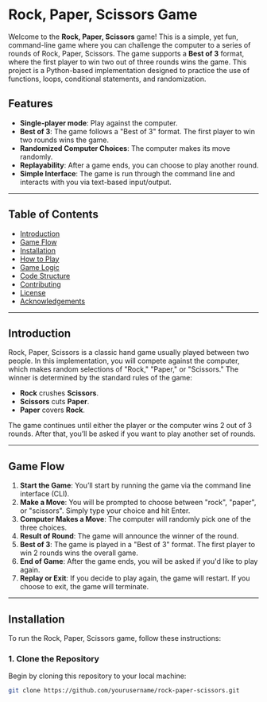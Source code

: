 # Rock, Paper, Scissors Game

Welcome to the **Rock, Paper, Scissors** game! This is a simple, yet fun, command-line game where you can challenge the computer to a series of rounds of Rock, Paper, Scissors. The game supports a **Best of 3** format, where the first player to win two out of three rounds wins the game. This project is a Python-based implementation designed to practice the use of functions, loops, conditional statements, and randomization.

## Features

- **Single-player mode**: Play against the computer.
- **Best of 3**: The game follows a "Best of 3" format. The first player to win two rounds wins the game.
- **Randomized Computer Choices**: The computer makes its move randomly.
- **Replayability**: After a game ends, you can choose to play another round.
- **Simple Interface**: The game is run through the command line and interacts with you via text-based input/output.

---

## Table of Contents

- [Introduction](#introduction)
- [Game Flow](#game-flow)
- [Installation](#installation)
- [How to Play](#how-to-play)
- [Game Logic](#game-logic)
- [Code Structure](#code-structure)
- [Contributing](#contributing)
- [License](#license)
- [Acknowledgements](#acknowledgements)

---

## Introduction

Rock, Paper, Scissors is a classic hand game usually played between two people. In this implementation, you will compete against the computer, which makes random selections of "Rock," "Paper," or "Scissors." The winner is determined by the standard rules of the game:

- **Rock** crushes **Scissors**.
- **Scissors** cuts **Paper**.
- **Paper** covers **Rock**.

The game continues until either the player or the computer wins 2 out of 3 rounds. After that, you’ll be asked if you want to play another set of rounds.

---

## Game Flow

1. **Start the Game**: You’ll start by running the game via the command line interface (CLI).
2. **Make a Move**: You will be prompted to choose between "rock", "paper", or "scissors". Simply type your choice and hit Enter.
3. **Computer Makes a Move**: The computer will randomly pick one of the three choices.
4. **Result of Round**: The game will announce the winner of the round.
5. **Best of 3**: The game is played in a "Best of 3" format. The first player to win 2 rounds wins the overall game.
6. **End of Game**: After the game ends, you will be asked if you'd like to play again.
7. **Replay or Exit**: If you decide to play again, the game will restart. If you choose to exit, the game will terminate.

---

## Installation

To run the Rock, Paper, Scissors game, follow these instructions:

### 1. Clone the Repository

Begin by cloning this repository to your local machine:

```bash
git clone https://github.com/yourusername/rock-paper-scissors.git
